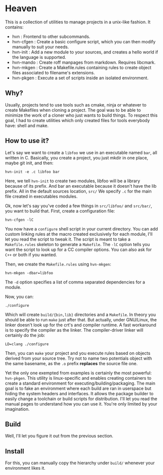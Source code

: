 # Heaven

This is a collection of utilities to manage projects in a unix-like fashion.
It contains:

- hvn : Frontend to other subcommands.
- hvn-cfgen : Create a basic configure script, which you can then modify manually to suit your needs.
- hvn-init : Add a new module to your sources, and creates a hello world if the language is supported.
- hvn-mando : Create roff manpages from markdown. Requires libcmark.
- hvn-mkgen : Create a Makefile.rules containing rules to create object files associated to filename's extensions.
- hvn-pkgen : Execute a set of scripts inside an isolated environment.

## Why?

Usually, projects tend to use tools such as cmake, ninja or whatever to create Makefiles when cloning a project.
The goal was to be able to minimize the work of a cloner who just wants to build things.
To respect this goal, I had to create utilities which only created files for tools everybody have: shell and make.

## How to use it?

Let's say we want to create a `libfoo` we use in an executable named `bar`, all written in C.
Basically, you create a project, you just mkdir in one place, maybe git init, and then:

	hvn-init -e .c libfoo bar

Here, we tell `hvn-init` to create two modules, libfoo will be a library because of its prefix.
And bar an executable because it doesn't have the lib prefix. All in the default sources location, `src/`
We specify `.c` for the main file created in executables modules.

Ok, now let's say you've coded a few things in `src/libfoo/` and `src/bar/`, you want to build that. First, create a configuration file:

	hvn-cfgen -lC

You now have a `configure` shell script in your current directory.
You can add custom linking rules at the macro created exclusively for each module, I'll let you read the script to tweak it.
The script is meant to take a `Makefile.rules` skeleton to generate a `Makefile`.
The `-lC` option tells you want the script to look up for a CC compiler options. You can also ask for `C++` or both if you wanted.

Then, we create the `Makefile.rules` using `hvn-mkgen`:

	hvn-mkgen -dbar=libfoo

The `-d` option specifies a list of comma separated dependencies for a module.

Now, you can:

	./configure

Which will create `build/{bin,lib}` directories and a `Makefile`. In theory you should be able to run `make` just after that.
But actually, under GNU/Linux, the linker doesn't look up for the crt's and compiler runtime. A fast workaround is to specify the compiler as the linker.
The compiler-driver linker will certainly do the job:

	LD=clang ./configure

Then, you can `make` your project and you execute rules based on objects derived from your source tree.
Try not to name two potentials object with the same basename, as the `.o` prefix __replaces__ the source file one.

Yet the only one exempted from examples is certainly the most powerful: `hvn-pkgen`.
This utility is linux-specific and enables creating containers to create a standard environment for executing/building/packaging.
The main goal is to fake an environment where each build are ran in userspace but hiding the system headers and interfaces.
It allows the package builder to easily change a toolchain or build scripts for distribution.
I'll let you read the manual pages to understand how you can use it. You're only limited by your imagination.

## Build

Well, I'll let you figure it out from the previous section.

## Install

For this, you can manually copy the hierarchy under `build/` whenever your environment likes it.

